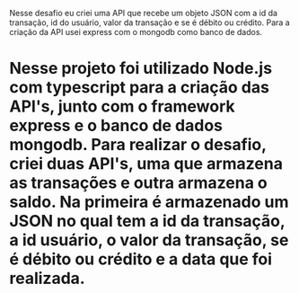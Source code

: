 Nesse desafio eu criei uma API que recebe um objeto JSON com a id da transação, id do usuário,
valor da transação e se é débito ou crédito. Para a criação da API usei express com o mongodb
como banco de dados.

<h1></

Nesse projeto foi utilizado Node.js com typescript para a criação das API's, junto com o framework
express e o banco de dados mongodb.
Para realizar o desafio, criei duas API's, uma que armazena as transações e outra armazena o saldo.
Na primeira é armazenado um JSON no qual tem a id da transação, a id usuário, o valor da transação,
se é débito ou crédito e a data que foi realizada.
